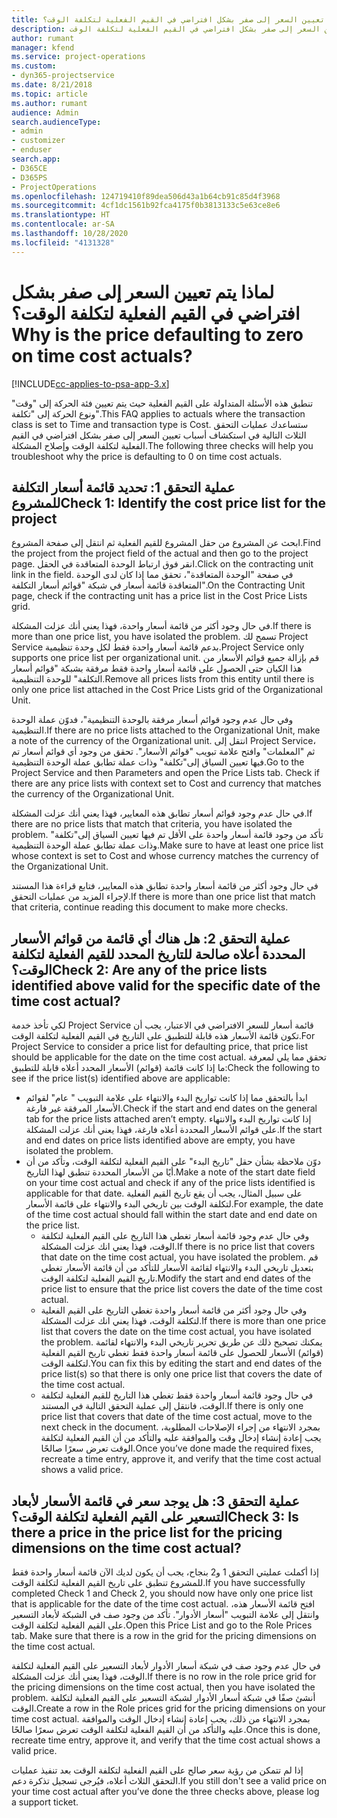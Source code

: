 ```yaml
---
title: لماذا يتم تعيين السعر إلى صفر بشكل افتراضي في القيم الفعلية لتكلفة الوقت؟
description: استكشاف الأخطاء وإصلاحها عند تعيين السعر إلى صفر بشكل افتراضي في القيم الفعلية لتكلفة الوقت.
author: rumant
manager: kfend
ms.service: project-operations
ms.custom:
- dyn365-projectservice
ms.date: 8/21/2018
ms.topic: article
ms.author: rumant
audience: Admin
search.audienceType:
- admin
- customizer
- enduser
search.app:
- D365CE
- D365PS
- ProjectOperations
ms.openlocfilehash: 124719410f89dea506d43a1b64cb91c85d4f3968
ms.sourcegitcommit: 4cf1dc1561b92fca4175f0b3813133c5e63ce8e6
ms.translationtype: HT
ms.contentlocale: ar-SA
ms.lasthandoff: 10/28/2020
ms.locfileid: "4131328"
---
```

# <a name="why-is-the-price-defaulting-to-zero-on-time-cost-actuals"></a><span data-ttu-id="2fbda-103">لماذا يتم تعيين السعر إلى صفر بشكل افتراضي في القيم الفعلية لتكلفة الوقت؟</span><span class="sxs-lookup"><span data-stu-id="2fbda-103">Why is the price defaulting to zero on time cost actuals?</span></span>

[!INCLUDE[cc-applies-to-psa-app-3.x](../includes/cc-applies-to-psa-app-3x.md)]

<span data-ttu-id="2fbda-104">تنطبق هذه الأسئلة المتداولة على القيم الفعلية حيث يتم تعيين فئة الحركة إلى "وقت" ونوع الحركة إلى "تكلفة"‬.</span><span class="sxs-lookup"><span data-stu-id="2fbda-104">This FAQ applies to actuals where the transaction class is set to Time and transaction type is Cost.</span></span> <span data-ttu-id="2fbda-105">ستساعدك عمليات التحقق الثلاث التالية في استكشاف أسباب تعيين السعر إلى صفر بشكل افتراضي في القيم الفعلية لتكلفة الوقت وإصلاح المشكلة.</span><span class="sxs-lookup"><span data-stu-id="2fbda-105">The following three checks will help you troubleshoot why the price is defaulting to 0 on time cost actuals.</span></span>
 
## <a name="check-1-identify-the-cost-price-list-for-the-project"></a><span data-ttu-id="2fbda-106">عملية التحقق 1: تحديد قائمة أسعار التكلفة للمشروع</span><span class="sxs-lookup"><span data-stu-id="2fbda-106">Check 1: Identify the cost price list for the project</span></span>

<span data-ttu-id="2fbda-107">ابحث عن المشروع من حقل المشروع للقيم الفعلية ثم انتقل إلى صفحة المشروع.</span><span class="sxs-lookup"><span data-stu-id="2fbda-107">Find the project from the project field of the actual and then go to the project page.</span></span> <span data-ttu-id="2fbda-108">انقر فوق ارتباط الوحدة المتعاقدة‬ في الحقل.</span><span class="sxs-lookup"><span data-stu-id="2fbda-108">Click on the contracting unit link in the field.</span></span> <span data-ttu-id="2fbda-109">في صفحة "الوحدة المتعاقدة‬"، تحقق مما إذا كان لدى الوحدة المتعاقدة‬ قائمة أسعار في شبكة "قوائم أسعار التكلفة".</span><span class="sxs-lookup"><span data-stu-id="2fbda-109">On the Contracting Unit page, check if the contracting unit has a price list in the Cost Price Lists grid.</span></span>

<span data-ttu-id="2fbda-110">في حال وجود أكثر من قائمة أسعار واحدة، فهذا يعني أنك عزلت المشكلة.</span><span class="sxs-lookup"><span data-stu-id="2fbda-110">If there is more than one price list, you have isolated the problem.</span></span> <span data-ttu-id="2fbda-111">تسمح لك Project Service بدعم قائمة أسعار واحدة فقط لكل وحدة تنظيمية.</span><span class="sxs-lookup"><span data-stu-id="2fbda-111">Project Service only supports one price list per organizational unit.</span></span> <span data-ttu-id="2fbda-112">قم بإزالة جميع قوائم الأسعار من هذا الكيان حتى الحصول على قائمة أسعار واحدة فقط مرفقة بشبكة "قوائم أسعار التكلفة" للوحدة التنظيمية.</span><span class="sxs-lookup"><span data-stu-id="2fbda-112">Remove all prices lists from this entity until there is only one price list attached in the Cost Price Lists grid of the Organizational Unit.</span></span>

<span data-ttu-id="2fbda-113">وفي حال عدم وجود قوائم أسعار مرفقة بالوحدة التنظيمية"، فدوّن عملة الوحدة التنظيمية.</span><span class="sxs-lookup"><span data-stu-id="2fbda-113">If there are no price lists attached to the Organizational Unit, make a note of the currency of the Organizational unit.</span></span> <span data-ttu-id="2fbda-114">انتقل إلى Project Service، ثم "المعلمات" وافتح علامة تبويب "قوائم الأسعار". تحقق من وجود أي قوائم أسعار تم فيها تعيين السياق إلى"تكلفة" وذات عملة تطابق عملة الوحدة التنظيمية.</span><span class="sxs-lookup"><span data-stu-id="2fbda-114">Go to the Project Service and then Parameters and open the Price Lists tab. Check if there are any price lists with context set to Cost and currency that matches the currency of the Organizational Unit.</span></span>
 
<span data-ttu-id="2fbda-115">في حال عدم وجود قوائم أسعار تطابق هذه المعايير، فهذا يعني أنك عزلت المشكلة.</span><span class="sxs-lookup"><span data-stu-id="2fbda-115">If there are no price lists that match that criteria, you have isolated the problem.</span></span> <span data-ttu-id="2fbda-116">تأكد من وجود قائمة أسعار واحدة على الأقل تم فيها تعيين السياق إلى"تكلفة" وذات عملة تطابق عملة الوحدة التنظيمية.</span><span class="sxs-lookup"><span data-stu-id="2fbda-116">Make sure to have at least one price list whose context is set to Cost and whose currency matches the currency of the Organizational Unit.</span></span>

<span data-ttu-id="2fbda-117">في حال وجود أكثر من قائمة أسعار واحدة تطابق هذه المعايير، فتابع قراءة هذا المستند لإجراء المزيد من عمليات التحقق.</span><span class="sxs-lookup"><span data-stu-id="2fbda-117">If there is more than one price list that match that criteria, continue reading this document to make more checks.</span></span>

## <a name="check-2-are-any-of-the-price-lists-identified-above-valid-for-the-specific-date-of-the-time-cost-actual"></a><span data-ttu-id="2fbda-118">عملية التحقق 2: هل هناك أي قائمة من قوائم الأسعار المحددة أعلاه صالحة للتاريخ المحدد للقيم الفعلية لتكلفة الوقت؟</span><span class="sxs-lookup"><span data-stu-id="2fbda-118">Check 2: Are any of the price lists identified above valid for the specific date of the time cost actual?</span></span>

<span data-ttu-id="2fbda-119">لكي تأخذ خدمة Project Service قائمة أسعار للسعر الافتراضي في الاعتبار، يجب أن تكون قائمة الأسعار هذه قابلة للتطبيق على التاريخ في القيم الفعلية لتكلفة الوقت.</span><span class="sxs-lookup"><span data-stu-id="2fbda-119">For Project Service to consider a price list for defaulting price, that price list should be applicable for the date on the time cost actual.</span></span> <span data-ttu-id="2fbda-120">تحقق مما يلي لمعرفة ما إذا كانت قائمة (قوائم) الأسعار المحدد أعلاه قابلة للتطبيق:</span><span class="sxs-lookup"><span data-stu-id="2fbda-120">Check the following to see if the price list(s) identified above are applicable:</span></span>

- <span data-ttu-id="2fbda-121">ابدأ بالتحقق مما إذا كانت تواريخ البدء والانتهاء على علامة التبويب " عام" لقوائم الأسعار المرفقة غير فارغة.</span><span class="sxs-lookup"><span data-stu-id="2fbda-121">Check if the start and end dates on the general tab for the price lists attached aren’t empty.</span></span> <span data-ttu-id="2fbda-122">إذا كانت تواريخ البدء والانتهاء على قوائم الأسعار المحددة أعلاه فارغة، فهذا يعني أنك عزلت المشكلة.</span><span class="sxs-lookup"><span data-stu-id="2fbda-122">If the start and end dates on price lists identified above are empty, you have isolated the problem.</span></span> 
- <span data-ttu-id="2fbda-123">دوّن ملاحظة بشأن حقل "تاريخ البدء" على القيم الفعلية لتكلفة الوقت، وتأكد من أن أيًا من الأسعار المحددة تنطبق لهذا التاريخ.</span><span class="sxs-lookup"><span data-stu-id="2fbda-123">Make a note of the start date field on your time cost actual and check if any of the price lists identified is applicable for that date.</span></span> <span data-ttu-id="2fbda-124">على سبيل المثال، يجب أن يقع تاريخ القيم الفعلية لتكلفة الوقت بين تاريخي البدء والانتهاء على قائمة الأسعار.</span><span class="sxs-lookup"><span data-stu-id="2fbda-124">For example, the date of the time cost actual should fall within the start date and end date on the price list.</span></span> 
    - <span data-ttu-id="2fbda-125">وفي حال عدم وجود قائمة أسعار تغطي هذا التاريخ على القيم الفعلية لتكلفة الوقت، فهذا يعني انك عزلت المشكلة.</span><span class="sxs-lookup"><span data-stu-id="2fbda-125">If there is no price list that covers that date on the time cost actual, you have isolated the problem.</span></span> <span data-ttu-id="2fbda-126">قم بتعديل تاريخي البدء والانتهاء لقائمة الأسعار للتأكد من أن قائمة الأسعار تغطي تاريخ القيم الفعلية لتكلفة الوقت.</span><span class="sxs-lookup"><span data-stu-id="2fbda-126">Modify the start and end dates of the price list to ensure that the price list covers the date of the time cost actual.</span></span> 
    - <span data-ttu-id="2fbda-127">وفي حال وجود أكثر من قائمة أسعار واحدة تغطي التاريخ على القيم الفعلية لتكلفة الوقت، فهذا يعني انك عزلت المشكلة.</span><span class="sxs-lookup"><span data-stu-id="2fbda-127">If there is more than one price list that covers the date on the time cost actual, you have isolated the problem.</span></span> <span data-ttu-id="2fbda-128">يمكنك تصحيح ذلك عن طريق تحرير تاريخي البدء والانتهاء لقائمة (قوائم) الأسعار للحصول على قائمة أسعار واحدة فقط تغطي تاريخ القيم الفعلية لتكلفة الوقت.</span><span class="sxs-lookup"><span data-stu-id="2fbda-128">You can fix this by editing the start and end dates of the price list(s) so that there is only one price list that covers the date of the time cost actual.</span></span> 
    - <span data-ttu-id="2fbda-129">في حال وجود قائمة أسعار واحدة فقط تغطي هذا التاريخ للقيم الفعلية لتكلفة الوقت، فانتقل إلى عملية التحقق التالية في المستند.</span><span class="sxs-lookup"><span data-stu-id="2fbda-129">If there is only one price list that covers that date of the time cost actual, move to the next check in the document.</span></span>
<span data-ttu-id="2fbda-130">بمجرد الانتهاء من إجراء الإصلاحات المطلوبة، يجب إعادة إنشاء إدخال وقت والموافقة عليه والتأكد من أن القيم الفعلية لتكلفة الوقت تعرض سعرًا صالحًا.</span><span class="sxs-lookup"><span data-stu-id="2fbda-130">Once you’ve done made the required fixes, recreate a time entry, approve it, and verify that the time cost actual shows a valid price.</span></span>

## <a name="check-3-is-there-a-price-in-the-price-list-for-the-pricing-dimensions-on-the-time-cost-actual"></a><span data-ttu-id="2fbda-131">عملية التحقق 3: هل يوجد سعر في قائمة الأسعار لأبعاد التسعير على القيم الفعلية لتكلفة الوقت؟</span><span class="sxs-lookup"><span data-stu-id="2fbda-131">Check 3: Is there a price in the price list for the pricing dimensions on the time cost actual?</span></span>

<span data-ttu-id="2fbda-132">إذا أكملت عمليتي التحقق 1 و2 بنجاح، يجب أن يكون لديك الآن قائمة أسعار واحدة فقط للمشروع تنطبق على تاريخ القيم الفعلية لتكلفة الوقت.</span><span class="sxs-lookup"><span data-stu-id="2fbda-132">If you have successfully completed Check 1 and Check 2, you should now have only one price list that is applicable for the date of the time cost actual.</span></span> <span data-ttu-id="2fbda-133">افتح قائمة الأسعار هذه، وانتقل إلى علامة التبويب "أسعار الأدوار". تأكد من وجود صف في الشبكة لأبعاد التسعير على القيم الفعلية لتكلفة الوقت.</span><span class="sxs-lookup"><span data-stu-id="2fbda-133">Open this Price List and go to the Role Prices tab. Make sure that there is a row in the grid for the pricing dimensions on the time cost actual.</span></span>

<span data-ttu-id="2fbda-134">في حال عدم وجود صف في شبكة أسعار الأدوار لأبعاد التسعير على القيم الفعلية لتكلفة الوقت، فهذا يعني أنك عزلت المشكلة.</span><span class="sxs-lookup"><span data-stu-id="2fbda-134">If there is no row in the role price grid for the pricing dimensions on the time cost actual, then you have isolated the problem.</span></span> <span data-ttu-id="2fbda-135">أنشئ صفًا في شبكة أسعار الأدوار لشبكة التسعير على القيم الفعلية لتكلفة الوقت.</span><span class="sxs-lookup"><span data-stu-id="2fbda-135">Create a row in the Role prices grid for the pricing dimensions on your time cost actual.</span></span> <span data-ttu-id="2fbda-136">بمجرد الانتهاء من ذلك، يجب إعادة إنشاء إدخال الوقت والموافقة عليه والتأكد من أن القيم الفعلية لتكلفة الوقت تعرض سعرًا صالحًا.</span><span class="sxs-lookup"><span data-stu-id="2fbda-136">Once this is done, recreate time entry, approve it, and verify that the time cost actual shows a valid price.</span></span>
 
<span data-ttu-id="2fbda-137">إذا لم تتمكن من رؤية سعر صالح على القيم الفعلية لتكلفة الوقت بعد تنفيذ عمليات التحقق الثلاث أعلاه، فيُرجى تسجيل تذكرة دعم.</span><span class="sxs-lookup"><span data-stu-id="2fbda-137">If you still don't see a valid price on your time cost actual after you’ve done the three checks above, please log a support ticket.</span></span>



